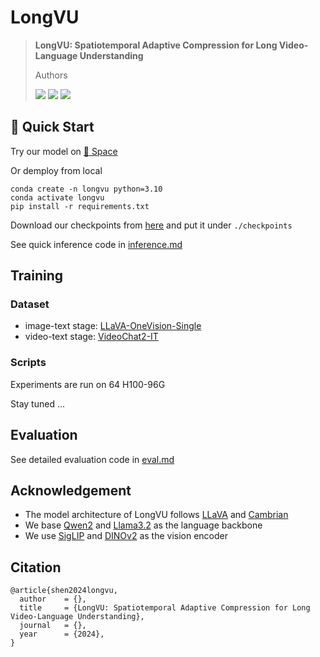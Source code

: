 # LongVU

> **LongVU: Spatiotemporal Adaptive Compression for Long Video-Language Understanding**
>
> Authors
>
> <a href=''><img src='https://img.shields.io/badge/arXiv-paper-red'></a>  <a href='https://huggingface.co/spaces/Vision-CAIR/LongVU'><img src='https://img.shields.io/badge/demo-space-blue'></a> <a href=''><img src='https://img.shields.io/badge/model-checkpoints-green'></a>

## :rocket: Quick Start

Try our model on [🤗 Space](https://huggingface.co/spaces/Vision-CAIR/LongVU)

Or demploy from local

```
conda create -n longvu python=3.10
conda activate longvu
pip install -r requirements.txt
```

Download our checkpoints from [here]() and put it under `./checkpoints`

See quick inference code in [inference.md](https://github.com/xiaoqian-shen/LongVU/blob/main/docs/inference.md)



## Training

### Dataset

+ image-text stage: [LLaVA-OneVision-Single](https://huggingface.co/datasets/lmms-lab/LLaVA-OneVision-Data)
+ video-text stage: [VideoChat2-IT](https://huggingface.co/datasets/OpenGVLab/VideoChat2-IT)

### Scripts

Experiments are run on 64 H100-96G

Stay tuned ...

## Evaluation

See detailed evaluation code in [eval.md](https://github.com/xiaoqian-shen/LongVU/blob/main/docs/eval.md)

## Acknowledgement

+ The model architecture of LongVU follows [LLaVA](https://github.com/haotian-liu/LLaVA) and [Cambrian](https://github.com/cambrian-mllm/cambrian)
+ We base [Qwen2](https://huggingface.co/Qwen/Qwen2-7B-Instruct) and [Llama3.2](https://huggingface.co/meta-llama/Llama-3.2-3B-Instruct) as the language backbone
+ We use [SigLIP](https://huggingface.co/google/siglip-so400m-patch14-384) and [DINOv2](https://huggingface.co/facebook/dinov2-giant) as the vision encoder

## Citation

```
@article{shen2024longvu,
  author    = {},
  title     = {LongVU: Spatiotemporal Adaptive Compression for Long Video-Language Understanding},
  journal   = {},
  year      = {2024},
}
```
